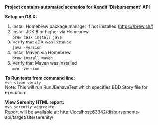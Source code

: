 **Project contains automated scenarios for Xendit  'Disbursement' API**


**Setup on OS X:**
1. Install Homebrew package manager if not installed (https://brew.sh/)
2. Install JDK 8 or higher via Homebrew   
`brew cask install java`  
3. Verify that JDK was installed  
`java -version`
4. Install Maven via Homebrew  
`brew install maven`
5. Verify that Maven was installed  
`mvn -version`   

**To Run tests from command line:**  
`mvn clean verify`  
Note: This will run RunJBehaveTest which specifies BDD Story file for execution.

**View Serenity HTML report:**  
`mvn serenity:aggregate`    
Report will be available at: http://localhost:63342/disbursements-api/target/site/serenity/